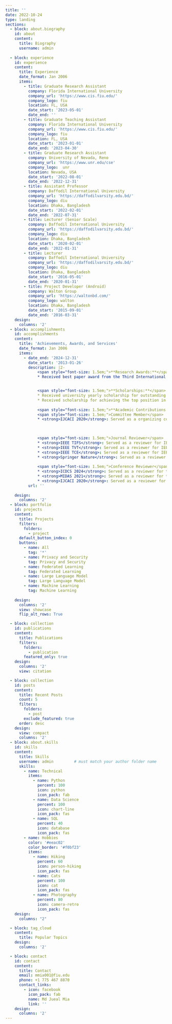 ```yaml
---
title: ''
date: 2022-10-24
type: landing
sections:
  - block: about.biography
    id: about
    content:
      title: Biography
      username: admin
  
  - block: experience
    id: experience
    content:
      title: Experience
      date_format: Jan 2006
      items:
        - title: Graduate Research Assistant
          company: Florida International University
          company_url: 'https://www.cis.fiu.edu/'
          company_logo: fiu
          location: FL, USA
          date_start: '2023-05-01'
          date_end: ''
        - title: Graduate Teaching Assistant
          company: Florida International University
          company_url: 'https://www.cis.fiu.edu/'
          company_logo: fiu
          location: FL, USA
          date_start: '2023-01-01'
          date_end: '2023-04-30'   
        - title: Graduate Research Assistant
          company: University of Nevada, Reno
          company_url: 'https://www.unr.edu/cse'
          company_logo:  unr
          location: Nevada, USA
          date_start: '2022-08-01'
          date_end: '2022-12-31'
        - title: Assistant Professor
          company: Daffodil International University
          company_url: 'https://daffodilvarsity.edu.bd/'
          company_logo: diu
          location: Dhaka, Bangladesh
          date_start: '2022-02-01'
          date_end: '2022-07-31'
        - title: Lecturer (Senior Scale)
          company: Daffodil International University
          company_url: 'https://daffodilvarsity.edu.bd/'
          company_logo: diu
          location: Dhaka, Bangladesh
          date_start: '2020-02-01'
          date_end: '2022-01-31'
        - title: Lecturer
          company: Daffodil International University
          company_url: 'https://daffodilvarsity.edu.bd/'
          company_logo: diu
          location: Dhaka, Bangladesh
          date_start: '2016-05-01'
          date_end: '2020-01-31'
        - title: Project Developer (Android)
          company: Walton Group
          company_url: 'https://waltonbd.com/'
          company_logo: walton
          location: Dhaka, Bangladesh
          date_start: '2015-09-01'
          date_end: '2016-03-31'               
    design:
      columns: '2'
  - block: accomplishments
    id: accomplishments
    content:
      title: 'Achievements, Awards, and Services'
      date_format: Jan 2006
      items:
        - date_end: '2024-12-31'
          date_start: '2013-01-26'
          description: |2-
              <span style="font-size: 1.5em;">**Research Awards:**</span>
              * Received best paper award from the Third International Conference on Smart Systems: Innovations in Computing (SSIC), Springer, 2021.


              <span style="font-size: 1.5em;">**Scholarships:**</span>
              * Received university yearly scholarship for outstanding results.
              * Received scholarship for achieving the top position in the undergraduate entrance exam.
              
              <span style="font-size: 1.5em;">**Academic Contributions:**</span><br>
              <span style="font-size: 1.5em;">Committee Member</span>
              * <strong>IJCACI 2020</strong>: Served as a organizing committee member for International Joint Conference on Advances in Computational Intelligence, Daffodil International University, Bangladesh; Jahangirnagar University, Bangladesh and South Asian University, India

              
 
              <span style="font-size: 1.5em;">Journal Reviewer</span>
              * <strong>IEEE TIFS</strong>: Served as a reviewer for IEEE Transactions on Information Forensics & Security.    
              * <strong>IEEE TVT</strong>: Served as a reviewer for IEEE Transactions on Vehicular Technology.
              * <strong>IEEE TCE</strong>: Served as a reviewer for IEEE Transactions on Consumer Electronics.
              * <strong>Springer Nature</strong>: Served as a reviewer for the Springer Nature journal. 
    
              <span style="font-size: 1.5em;">Conference Reviewer</span>
              * <strong>ICDCS 2024</strong>: Served as a reviewer for the 44th IEEE International Conference on Distributed Computing Systems, Jersey City, New Jersey, USA.
              * <strong>MIDAS 2021</strong>: Served as a reviewer for the International Conference on Machine Intelligence and Data Science Applications (MIDAS 2021), Springer, Comilla University, Cumilla, Bangladesh.
              * <strong>IJCACI 2020</strong>: Served as a reviewer for International Joint Conference on Advances in Computational Intelligence, Daffodil International University, Bangladesh; Jahangirnagar University, Bangladesh and South Asian University, India    
          url: ''
      
    design:
      columns: '2'
  - block: portfolio
    id: projects
    content:
      title: Projects
      filters:
        folders:
          - project
      default_button_index: 0
      buttons:
        - name: All
          tag: '*'
        - name: Privacy and Security
          tag: Privacy and Security
        - name: Federated Learning
          tag: Federated Learning
        - name: Large Language Model
          tag: Large Language Model   
        - name: Machine Learning
          tag: Machine Learning
    
    design:
      columns: '2'
      view: showcase
      flip_alt_rows: True

  - block: collection
    id: publications
    content:
      title: Publications
      filters:
        folders:
          - publication
        featured_only: true
    design:
      columns: '2'
      view: citation

  - block: collection
    id: posts
    content:
      title: Recent Posts
      count: 5
      filters:
        folders:
          - post
        exclude_featured: true
      order: desc
    design:
      view: compact
      columns: '2'
  - block: about.skills
    id: skills
    content:
      title: Skills
      username: admin         # must match your author folder name
      skills:
        - name: Technical
          items:
            - name: Python
              percent: 100
              icon: python
              icon_pack: fab
            - name: Data Science
              percent: 100
              icon: chart-line
              icon_pack: fas
            - name: SQL
              percent: 40
              icon: database
              icon_pack: fas
        - name: Hobbies
          color: '#eeac02'
          color_border: '#f0bf23'
          items:
            - name: Hiking
              percent: 60
              icon: person-hiking
              icon_pack: fas
            - name: Cats
              percent: 100
              icon: cat
              icon_pack: fas
            - name: Photography
              percent: 80
              icon: camera-retro
              icon_pack: fas
    design:
      columns: "2"

  - block: tag_cloud
    content:
      title: Popular Topics
    design:
      columns: '2'

  - block: contact
    id: contact
    content:
      title: Contact
      email: mmia001@fiu.edu
      phone: +1 775 467 8870
      contact_links:
        - icon: facebook
          icon_pack: fab
          name: Md Jueal Mia
          link: ''
    design:
      columns: '2'
---
```

